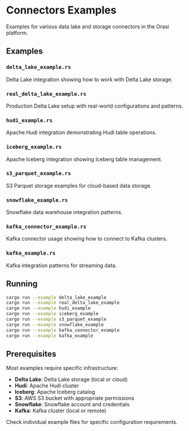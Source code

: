 # Connectors Examples

Examples for various data lake and storage connectors in the Orasi platform.

## Examples

### `delta_lake_example.rs`
Delta Lake integration showing how to work with Delta Lake storage.

### `real_delta_lake_example.rs`
Production Delta Lake setup with real-world configurations and patterns.

### `hudi_example.rs`
Apache Hudi integration demonstrating Hudi table operations.

### `iceberg_example.rs`
Apache Iceberg integration showing Iceberg table management.

### `s3_parquet_example.rs`
S3 Parquet storage examples for cloud-based data storage.

### `snowflake_example.rs`
Snowflake data warehouse integration patterns.

### `kafka_connector_example.rs`
Kafka connector usage showing how to connect to Kafka clusters.

### `kafka_example.rs`
Kafka integration patterns for streaming data.

## Running

```bash
cargo run --example delta_lake_example
cargo run --example real_delta_lake_example
cargo run --example hudi_example
cargo run --example iceberg_example
cargo run --example s3_parquet_example
cargo run --example snowflake_example
cargo run --example kafka_connector_example
cargo run --example kafka_example
```

## Prerequisites

Most examples require specific infrastructure:
- **Delta Lake**: Delta Lake storage (local or cloud)
- **Hudi**: Apache Hudi cluster
- **Iceberg**: Apache Iceberg catalog
- **S3**: AWS S3 bucket with appropriate permissions
- **Snowflake**: Snowflake account and credentials
- **Kafka**: Kafka cluster (local or remote)

Check individual example files for specific configuration requirements.
